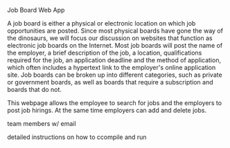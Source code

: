 Job Board Web App

A job board is either a physical or electronic location on which job opportunities are posted. Since most physical boards have gone the way of the dinosaurs, we will focus our discussion on websites that function as electronic job boards on the Internet. Most job boards will post the name of the employer, a brief description of the job, a location, qualifications required for the job, an application deadline and the method of application, which often includes a hypertext link to the employer's online application site. Job boards can be broken up into different categories, such as private or government boards, as well as boards that require a subscription and boards that do not.

This webpage allows the employee to search for jobs and the employers to post job hirings. At the same time employers can add and delete jobs.

team members w/ email

detailed instructions on how to ccompile and run


 
